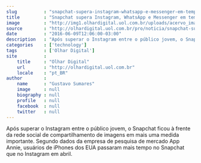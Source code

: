 ```yaml
---
slug          : "snapchat-supera-instagram-whatsapp-e-messenger-em-tempo-de-uso-nos-eua"
title         : "Snapchat supera Instagram, WhatsApp e Messenger em tempo de uso nos EUA"
image         : "http://img1.olhardigital.uol.com.br/uploads/acervo_imagens/2016/03/20160314112846_660_420.jpg"
source        : "http://olhardigital.uol.com.br/pro/noticia/snapchat-supera-instagram-whatsapp-e-messenger-em-tempo-de-uso-nos-eua/59164"
date          : "2016-06-09T12:06:00-03:00"
description   : "Após superar o Instagram entre o público jovem, o Snapchat ficou à frente da rede social de compartilhamento de imagens em mais uma medida importante. Segundo dados da empresa de pesquisa de mercado App Annie, usuários de iPhones dos EUA passaram mais tempo no Snapchat que no Instagram em abril."
categories    : ['technology']
tags          : ['Olhar Digital']
site          :
    title     : "Olhar Digital"
    url       : "http://olhardigital.uol.com.br"
    locale    : "pt_BR"
author        :
    name      : "Gustavo Sumares"
    image     : null
    biography : null
    profile   : null
    facebook  : null
    twitter   : null
---
```


Após superar o Instagram entre o público jovem, o Snapchat ficou à frente da rede social de compartilhamento de imagens em mais uma medida importante. Segundo dados da empresa de pesquisa de mercado App Annie, usuários de iPhones dos EUA passaram mais tempo no Snapchat que no Instagram em abril.
